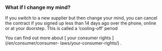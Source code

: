###  What if I change my mind?

If you switch to a new supplier but then change your mind, you can cancel the
contract if you signed up less than 14 days ago over the phone, online or at
your doorstep. This is called a ‘cooling-off’ period

You can find out more about [ your consumer rights ](/en/consumer/consumer-
laws/your-consumer-rights/) .
